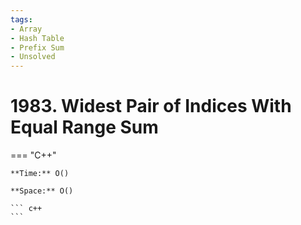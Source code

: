 ```yaml
---
tags:
- Array
- Hash Table
- Prefix Sum
- Unsolved
---
```



# 1983. Widest Pair of Indices With Equal Range Sum

=== "C++"

    **Time:** O()

    **Space:** O()

    ``` c++
    ```